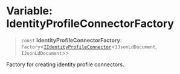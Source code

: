 # Variable: IdentityProfileConnectorFactory

> `const` **IdentityProfileConnectorFactory**: `Factory`\<[`IIdentityProfileConnector`](../interfaces/IIdentityProfileConnector.md)\<`IJsonLdDocument`, `IJsonLdDocument`\>\>

Factory for creating identity profile connectors.
